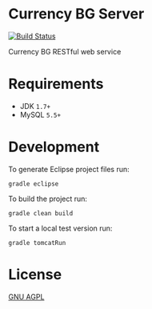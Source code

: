 Currency BG Server
============================

[![Build Status](https://travis-ci.org/vexelon-dot-net/currencybg.server.svg?branch=master)](https://travis-ci.org/vexelon-dot-net/currencybg.server)

Currency BG RESTful web service

# Requirements

  * JDK `1.7+`
  * MySQL `5.5+`

# Development

To generate Eclipse project files run:

	gradle eclipse

To build the project run:

	gradle clean build

To start a local test version run:

	gradle tomcatRun

# License

[GNU AGPL](LICENSE) 
